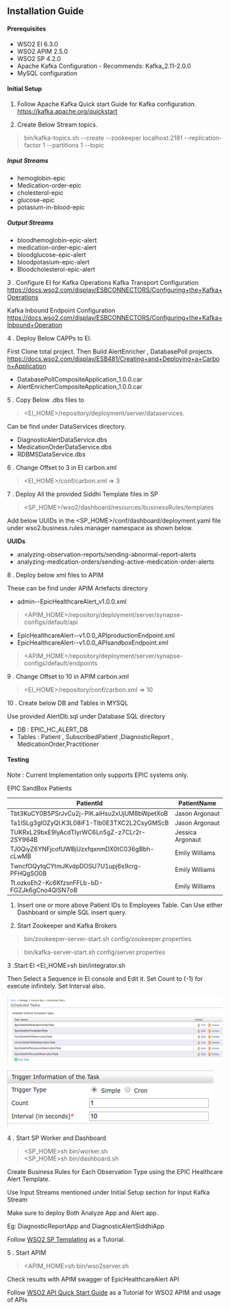 ## Installation Guide

#### Prerequisites
 
* WSO2 EI 6.3.0
* WSO2 APIM 2.5.0
* WSO2 SP 4.2.0
* Apache Kafka Configuration - Recommends: Kafka_2.11-2.0.0
* MySQL configuration

#### Initial Setup

1. Follow Apache Kafka Quick start Guide for Kafka configuration. https://kafka.apache.org/quickstart

2. Create Below Stream topics. 
>bin/kafka-topics.sh --create --zookeeper localhost:2181 --replication-factor 1 --partitions 1 --topic  <Topic Name>

##### Input Streams
* hemoglobin-epic
* Medication-order-epic
* cholesterol-epic
* glucose-epic
* potasium-in-blood-epic

##### Output  Streams
* bloodhemoglobin-epic-alert
* medication-order-epic-alert
* bloodglucose-epic-alert
* bloodpotasium-epic-alert
* Bloodcholesterol-epic-alert

3 . Configure EI for Kafka Operations
Kafka Transport Configuration 
https://docs.wso2.com/display/ESBCONNECTORS/Configuring+the+Kafka+Operations

Kafka Inbound Endpoint Configuration
https://docs.wso2.com/display/ESBCONNECTORS/Configuring+the+Kafka+Inbound+Operation

4 . Deploy Below CAPPs to EI.

First Clone total project. Then Build AlertEnricher , DatabasePoll projects.
https://docs.wso2.com/display/ESB481/Creating+and+Deploying+a+Carbon+Application

* DatabasePollCompositeApplication_1.0.0.car
* AlertEnricherCompositeApplication_1.0.0.car

5 . Copy Below .dbs files to 
><EI_HOME>/repository/deployment/server/dataservices.

Can be find under DataServices directory.
* DiagnosticAlertDataService.dbs
* MedicationOrderDataService.dbs
* RDBMSDataService.dbs

6 . Change Offset to 3 in EI carbon.xml 
 >	<EI_HOME>/conf/carbon.xml => <Offset>3</Offset>

7 . Deploy All the provided Siddhi Template files in SP

> <SP_HOME>/wso2/dashboard/resources/businessRules/templates

Add below UUIDs  in the <SP_HOME>/conf/dashboard/deployment.yaml file under wso2.business.rules.manager namespace as shown below.

**UUIDs**  
* analyzing-observation-reports/sending-abnormal-report-alerts
* analyzing-medication-orders/sending-active-medication-order-alerts  

8 . Deploy below xml files to APIM

These can be find under APIM Artefacts directory
 * admin--EpicHealthcareAlert_v1.0.0.xml
> <APIM_HOME>/repository/deployment/server/synapse-configs/default/api

* EpicHealthcareAlert--v1.0.0_APIproductionEndpoint.xml
* EpicHealthcareAlert--v1.0.0_APIsandboxEndpoint.xml

><APIM_HOME>/repository/deployment/server/synapse-configs/default/endpoints

9 .  Change Offset to 10 in APIM carbon.xml 
>  <EI_HOME>/repository/conf/carbon.xml => <Offset>10</Offset>

10 . Create below DB and Tables in MYSQL 

Use provided AlertDb.sql under Database SQL directory

* DB : EPIC_HC_ALERT_DB
* Tables : Patient , SubscribedPatient ,DiagnosticReport , MedicationOrder,Practitioner

#### Testing

Note : Current Implementation only supports EPIC systems only.

EPIC SandBox Patients



| PatientId|PatientName|
| ------------- | ------------- |
| Tbt3KuCY0B5PSrJvCu2j-PlK.aiHsu2xUjUM8bWpetXoB | Jason Argonaut   |
| Ta1lSLg3glOZyQI.K3L08iF1-Tlb0E3TXC2L2CsyGMScB | Jason Argonaut|
| TUKRxL29bxE9lyAcdTIyrWC6Ln5gZ-z7CLr2r-2SY964B| Jessica Argonaut   |
|TJ0QiyZ6YNFjcofUWBjUzxfqxnmDX0tC036gBbh-cLwMB | Emily Williams|
|TwncfOQytqCYtmJKvdpDOSU7U1upj6s9crg-PFHQgSO0B|Emily Williams|
|Tt.ozkoEh2-Kc6KfzsnFFLb-bD-FGZJk6gCno4QlSN7oB|Emily Williams|


1. Insert one or more above Patient IDs to Employees Table.
Can Use either Dashboard or simple SQL insert query.

2. Start Zookeeper and Kafka Brokers
>bin/zookeeper-server-start.sh config/zookeeper.properties

>bin/kafka-server-start.sh config/server.properties
 
3 .Start EI  <EI_HOME>sh bin/integrator.sh
 
Then Select a Sequence in EI console and Edit it. 
Set  Count to (-1) for execute infinitely.  Set Interval also.

![EI_Tasks_Screenshot](https://raw.githubusercontent.com/NGimhana/HC_ALERT/master/docs/Guideline%20screenshots/scheduledTasks.png)

![EI_Interval_Screenshot](https://raw.githubusercontent.com/NGimhana/HC_ALERT/master/docs/Guideline%20screenshots/scheduledTaskInterval.png)

4 . Start SP Worker and Dashboard 
> <SP_HOME>sh bin/worker.sh  
> <SP_HOME>sh bin/dashboard.sh
 
Create Business Rules for Each Observation Type using the EPIC Healthcare Alert Template.

Use Input Streams mentioned under Initial Setup section for Input Kafka Stream

Make sure to deploy Both Analyze App and Alert app.

Eg: DiagnosticReportApp and DiagnosticAlertSiddhiApp

Follow [WSO2 SP Templating](https://docs.wso2.com/display/SP420/Managing+Business+Rules+via+Templates) as a Tutorial.

5 . Start APIM 
> <APIM_HOME>sh bin/wso2server.sh

Check results with APIM swagger of EpicHealthcareAlert API

Follow [WSO2 API Quick Start Guide](https://docs.wso2.com/display/AM260/Quick+Start+Guide) as a Tutorial for WSO2 APIM and usage of APIs
